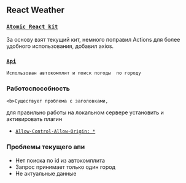 ## React Weather

### [`Atomic React kit`](https://github.com/diegohaz/arc)
  За основу взят текущий кит, немного поправил Actions для более удобного использования, добавил axios.

### [`Api`](http://opogode.ru/api-v1)
	Использован автокомплит и поиск погоды	по городу

### Работоспособность
	<b>Существует проблема с заголовками,
  для правильно работы на локальном сервере установить и активировать плагин</b>
- [`Allow-Control-Allow-Origin: *`](https://chrome.google.com/webstore/detail/allow-control-allow-origi/nlfbmbojpeacfghkpbjhddihlkkiljbi)
	
### Проблемы текущего апи
- Нет поиска по id из автокомплита
- Запрос принимает только один город
- Не актуальные данные
